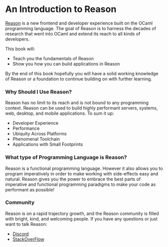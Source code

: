 # An Introduction to Reason

[Reason](http://facebook.github.io/reason/) is a new frontend and developer experience built on the OCaml programming language. The goal of Reason is to harness the decades of research that went into OCaml and extend its reach to all kinds of developers.

This book will:

* Teach you the fundamentals of Reason
* Show you how you can build applications in Reason

By the end of this book hopefully you will have a solid working knowledge of Reason or a foundation to continue building on with further learning.

### Why Should I Use Reason?

Reason has no limit to its reach and is not bound to any programming context. Reason can be used to build highly performant servers, systems, web, desktop, and mobile applications. To sum it up:

* Developer Experience
* Performance
* Ubiquity Across Platforms
* Phenomenal Toolchain
* Applications with Small Footprints

### What type of Programming Language is Reason?

Reason is a functional programming language. However it also allows you to program imperatively in order to make working with side-effects easy and natural. Reason gives you the power to embrace the best parts of imperative and functional programming paradigms to make your code as performant as possible!

### Community

Reason is on a rapid trajectory growth, and the Reason community is filled with bright, kind, and welcoming people. If you have any questions or just want to talk Reason:

* [Discord](https://discordapp.com/invite/reasonml)
* [StackOverFlow](http://stackoverflow.com/questions/tagged/reason)


